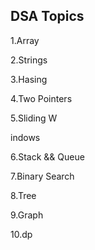 ## DSA Topics

1.Array

2.Strings




3.Hasing

4.Two Pointers




















































5.Sliding W

indows








6.Stack && Queue




7.Binary Search

8.Tree

9.Graph

10.dp
